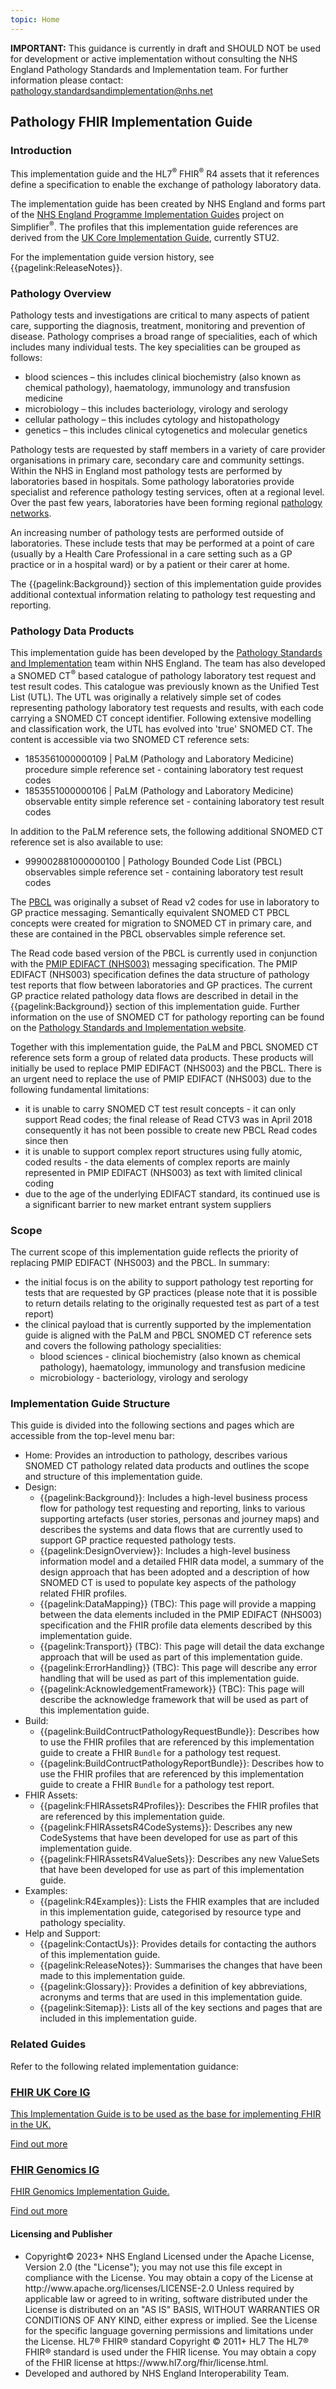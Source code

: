 ```yaml
---
topic: Home
---
```


<div markdown="span" class="alert alert-nhse" role="alert">
<b>IMPORTANT:</b> This guidance is currently in draft and SHOULD NOT be used for development or active implementation without consulting the NHS England Pathology Standards and Implementation team. For further information please contact: <a href="mailto:pathology.standardsandimplementation@nhs.net">pathology.standardsandimplementation@nhs.net</a></div>

## Pathology FHIR Implementation Guide
### Introduction
This implementation guide and the HL7<sup>&reg;</sup> FHIR<sup>&reg;</sup> R4 assets that it references define a specification to enable the exchange of pathology laboratory data.

The implementation guide has been created by NHS England and forms part of the [NHS England Programme Implementation Guides](https://simplifier.net/NHS-England-Programme-Implementation-Guides/~guides) project on Simplifier<sup>&reg;</sup>. The profiles that this implementation guide references are derived from the [UK Core Implementation Guide](https://simplifier.net/guide/ukcoreversionhistory/home?version=current), currently STU2.

For the implementation guide version history, see {{pagelink:ReleaseNotes}}.

### Pathology Overview
Pathology tests and investigations are critical to many aspects of patient care, supporting the diagnosis, treatment, monitoring and prevention of disease. Pathology comprises a broad range of specialities, each of which includes many individual tests. The key specialities can be grouped as follows:

* blood sciences – this includes clinical biochemistry (also known as chemical pathology), haematology, immunology and transfusion medicine
* microbiology – this includes bacteriology, virology and serology
* cellular pathology – this includes cytology and histopathology
* genetics – this includes clinical cytogenetics and molecular genetics

Pathology tests are requested by staff members in a variety of care provider organisations in primary care, secondary care and community settings. Within the NHS in England most pathology tests are performed by laboratories based in hospitals. Some pathology laboratories provide specialist and reference pathology testing services, often at a regional level. Over the past few years, laboratories have been forming regional [pathology networks](https://www.england.nhs.uk/pathology-networks/). 

An increasing number of pathology tests are performed outside of laboratories. These include tests that may be performed at a point of care (usually by a Health Care Professional in a care setting such as a GP practice or in a hospital ward) or by a patient or their carer at home.

The {{pagelink:Background}} section of this implementation guide provides additional contextual information relating to pathology test requesting and reporting.

### Pathology Data Products
This implementation guide has been developed by the [Pathology Standards and Implementation](https://digital.nhs.uk/services/pathology-standards-and-implementation) team within NHS England. The team has also developed a SNOMED CT<sup>&reg;</sup> based catalogue of pathology laboratory test request and test result codes. This catalogue was previously known as the Unified Test List (UTL). The UTL was originally a relatively simple set of codes representing pathology laboratory test requests and results, with each code carrying a SNOMED CT concept identifier. Following extensive modelling and classification work, the UTL has evolved into 'true' SNOMED CT. The content is accessible via two SNOMED CT reference sets:

* 1853561000000109 | PaLM (Pathology and Laboratory Medicine) procedure simple reference set - containing laboratory test request codes
* 1853551000000106 | PaLM (Pathology and Laboratory Medicine) observable entity simple reference set - containing laboratory test result codes

In addition to the PaLM reference sets, the following additional SNOMED CT reference set is also available to use:
* 999002881000000100 | Pathology Bounded Code List (PBCL) observables simple reference set - containing laboratory test result codes

The [PBCL](https://isd.digital.nhs.uk/trud3/user/guest/group/0/pack/38) was originally a subset of Read v2 codes for use in laboratory to GP practice messaging. Semantically equivalent SNOMED CT PBCL concepts were created for migration to SNOMED CT in primary care, and these are contained in the PBCL observables simple reference set.

The Read code based version of the PBCL is currently used in conjunction with the [PMIP EDIFACT (NHS003)](https://webarchive.nationalarchives.gov.uk/20150107145848/http://www.isb.nhs.uk/documents/isb-1557/amd-39-2003) messaging specification. The PMIP EDIFACT (NHS003) specification defines the data structure of pathology test reports that flow between laboratories and GP practices. The current GP practice related pathology data flows are described in detail in the {{pagelink:Background}} section of this implementation guide. Further information on the use of SNOMED CT for pathology reporting can be found on the  [Pathology Standards and Implementation website](https://digital.nhs.uk/services/pathology-standards-and-implementation/snomed-ct-for-pathology-reporting).

Together with this implementation guide, the PaLM and PBCL SNOMED CT reference sets form a group of related data products. These products will initially be used to replace PMIP EDIFACT (NHS003) and the PBCL. There is an urgent need to replace the use of PMIP EDIFACT (NHS003) due to the following fundamental limitations:

* it is unable to carry SNOMED CT test result concepts - it can only support Read codes; the final release of Read CTV3 was in April 2018 consequently it has not been possible to create new PBCL Read codes since then 
* it is unable to support complex report structures using fully atomic, coded results - the data elements of complex reports are mainly represented in PMIP EDIFACT (NHS003) as text with limited clinical coding
* due to the age of the underlying EDIFACT standard, its continued use is a significant barrier to new market entrant system suppliers

### Scope
The current scope of this implementation guide reflects the priority of replacing PMIP EDIFACT (NHS003) and the PBCL. In summary:

* the initial focus is on the ability to support pathology test reporting for tests that are requested by GP practices (please note that it is possible to return details relating to the originally requested test as part of a test report)
* the clinical payload that is currently supported by the implementation guide is aligned with the PaLM and PBCL SNOMED CT reference sets and covers the following pathology specialities:
    * blood sciences - clinical biochemistry (also known as chemical pathology), haematology, immunology and transfusion medicine
    * microbiology - bacteriology, virology and serology

### Implementation Guide Structure
This guide is divided into the following sections and pages which are accessible from the top-level menu bar:

* Home: Provides an introduction to pathology, describes various SNOMED CT pathology related data products and outlines the scope and structure of this implementation guide.
* Design:
    * {{pagelink:Background}}: Includes a high-level business process flow for pathology test requesting and reporting, links to various supporting artefacts (user stories, personas and journey maps) and describes the systems and data flows that are currently used to support GP practice requested pathology tests.
    * {{pagelink:DesignOverview}}: Includes a high-level business information model and a detailed FHIR data model, a summary of the design approach that has been adopted and a description of how SNOMED CT is used to populate key aspects of the pathology related FHIR profiles.
    * {{pagelink:DataMapping}} (TBC): This page will provide a mapping between the data elements included in the PMIP EDIFACT (NHS003) specification and the FHIR profile data elements described by this implementation guide.
    * {{pagelink:Transport}} (TBC): This page will detail the data exchange approach that will be used as part of this implementation guide.
    * {{pagelink:ErrorHandling}} (TBC): This page will describe any error handling that will be used as part of this implementation guide.
    * {{pagelink:AcknowledgementFramework}} (TBC): This page will describe the acknowledge framework that will be used as part of this implementation guide.
* Build:
    * {{pagelink:BuildContructPathologyRequestBundle}}: Describes how to use the FHIR profiles that are referenced by this implementation guide to create a FHIR <code>Bundle</code> for a pathology test request. 
    * {{pagelink:BuildContructPathologyReportBundle}}: Describes how to use the FHIR profiles that are referenced by this implementation guide to create a FHIR <code>Bundle</code> for a pathology test report. 
* FHIR Assets:
    * {{pagelink:FHIRAssetsR4Profiles}}: Describes the FHIR profiles that are referenced by this implementation guide.
    * {{pagelink:FHIRAssetsR4CodeSystems}}: Describes any new CodeSystems that have been developed for use as part of this implementation guide.
    * {{pagelink:FHIRAssetsR4ValueSets}}: Describes any new ValueSets that have been developed for use as part of this implementation guide.
* Examples:
    * {{pagelink:R4Examples}}: Lists the FHIR examples that are included in this implementation guide, categorised by resource type and pathology speciality.
* Help and Support:
    * {{pagelink:ContactUs}}: Provides details for contacting the authors of this implementation guide. 
    * {{pagelink:ReleaseNotes}}: Summarises the changes that have been made to this implementation guide. 
    * {{pagelink:Glossary}}: Provides a definition of key abbreviations, acronyms and terms that are used in this implementation guide.
    * {{pagelink:Sitemap}}: Lists all of the key sections and pages that are included in this implementation guide.


### Related Guides
Refer to the following related implementation guidance: 

<div class="nhsd-o-card-list">
    <div class="nhsd-t-grid">
        <div class="nhsd-t-row nhsd-o-card-list__items ">
			<!-- UK Core -->
            <div class="nhsd-t-col-xs-12 nhsd-t-col-s-4">
                <article class="nhsd-m-card">
                    <a href="https://simplifier.net/guide/uk-core-implementation-guide-stu2?version=1.1.3" class="nhsd-a-box-link "
                        aria-label="Read the UK Core Implementation Guide">
                        <div class="nhsd-a-box nhsd-a-box--bg-light-grey">
                            <div class="nhsd-m-card__content_container">
                                <div class="nhsd-m-card__content-box">
                                    <h3>FHIR UK Core IG</h3>
                                    <p>This Implementation Guide is to be used as the base for implementing FHIR in the UK.</p>
                                </div>
                                <div class="nhsd-m-card__button-box">
                                    <span class="nhsd-a-button nhsd-a-button--invert">
                                        <span class="nhsd-a-button__label">Find out more</span>
                                    </span>
                                </div>
                            </div>
                        </div>
                    </a>
                </article>
           </div>
		   <!-- Genomics -->
            <div class="nhsd-t-col-xs-12 nhsd-t-col-s-4">
                <article class="nhsd-m-card">
                    <a href="https://simplifier.net/guide/fhir-genomics-implementation-guide?version=current" class="nhsd-a-box-link "
                        aria-label="Read the FHIR Genomics Implementation Guid ">
                        <div class="nhsd-a-box nhsd-a-box--bg-light-grey">
                            <div class="nhsd-m-card__content_container">
                                <div class="nhsd-m-card__content-box">
                                    <h3>FHIR Genomics IG</h3>
                                    <p>FHIR Genomics Implementation Guide.</p>
                                </div>
                                <div class="nhsd-m-card__button-box">
                                    <span class="nhsd-a-button nhsd-a-button--invert">
                                        <span class="nhsd-a-button__label">Find out more</span>
                                    </span>
                                </div>
                            </div>
                        </div>
                    </a>
                </article>
           </div>
        </div>
    </div>
</div>
<div markdown="span" class="alert alert-warning" role="alert"><h4 id="Licence"><i class="fas fa-gavel"></i> Licensing and Publisher</h4>
    <ul>
        <li>
Copyright© 2023+ NHS England Licensed under the Apache License, Version 2.0 (the &quot;License&quot;); you may not use this file except in compliance with the License. You may obtain a copy of the License at http://www.apache.org/licenses/LICENSE-2.0 Unless required by applicable law or agreed to in writing, software distributed under the License is distributed on an &quot;AS IS&quot; BASIS, WITHOUT WARRANTIES OR CONDITIONS OF ANY KIND, either express or implied. See the License for the specific language governing permissions and limitations under the License. HL7&#174; FHIR&#174; standard Copyright &#169; 2011+ HL7 The HL7&#174; FHIR&#174; standard is used under the FHIR license. You may obtain a copy of the FHIR license at https://www.hl7.org/fhir/license.html.
    <li>
    Developed and authored by NHS England Interoperability Team.
    </ul>
</div>
